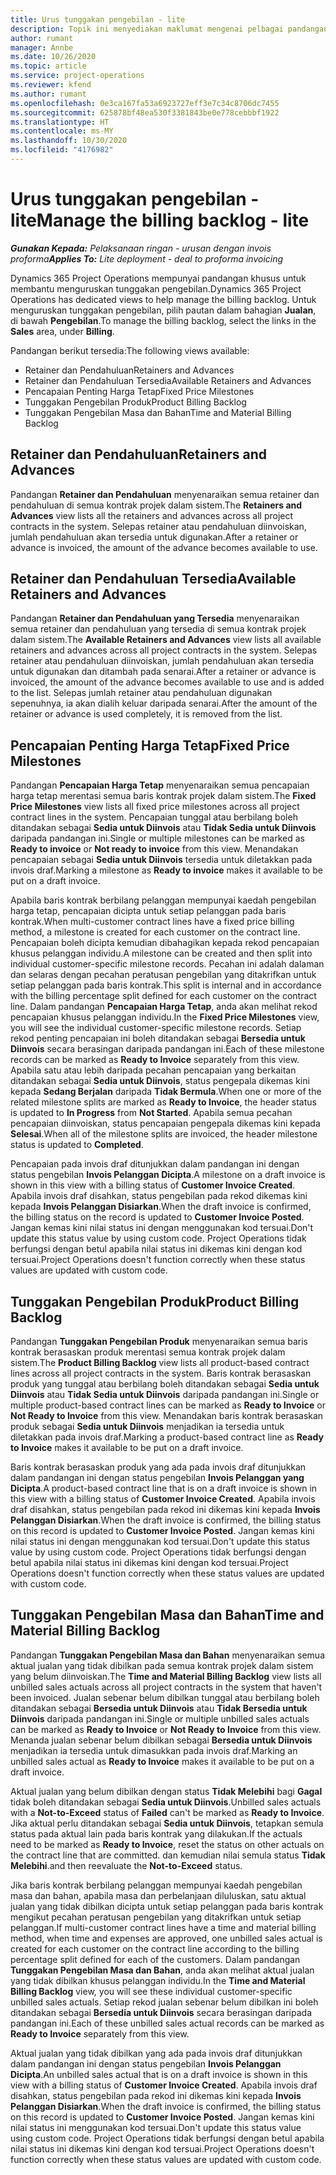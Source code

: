 ```yaml
---
title: Urus tunggakan pengebilan - lite
description: Topik ini menyediakan maklumat mengenai pelbagai pandangan yang tersedia untuk digunakan apabila mengurus tunggakan pengebilan.
author: rumant
manager: Annbe
ms.date: 10/26/2020
ms.topic: article
ms.service: project-operations
ms.reviewer: kfend
ms.author: rumant
ms.openlocfilehash: 0e3ca167fa53a6923727eff3e7c34c8706dc7455
ms.sourcegitcommit: 625878bf48ea530f3381843be0e778cebbbf1922
ms.translationtype: HT
ms.contentlocale: ms-MY
ms.lasthandoff: 10/30/2020
ms.locfileid: "4176982"
---
```

# <a name="manage-the-billing-backlog---lite"></a><span data-ttu-id="06352-103">Urus tunggakan pengebilan - lite</span><span class="sxs-lookup"><span data-stu-id="06352-103">Manage the billing backlog - lite</span></span>

<span data-ttu-id="06352-104">_**Gunakan Kepada:** Pelaksanaan ringan - urusan dengan invois proforma_</span><span class="sxs-lookup"><span data-stu-id="06352-104">_**Applies To:** Lite deployment - deal to proforma invoicing_</span></span>

<span data-ttu-id="06352-105">Dynamics 365 Project Operations mempunyai pandangan khusus untuk membantu menguruskan tunggakan pengebilan.</span><span class="sxs-lookup"><span data-stu-id="06352-105">Dynamics 365 Project Operations has dedicated views to help manage the billing backlog.</span></span> <span data-ttu-id="06352-106">Untuk menguruskan tunggakan pengebilan, pilih pautan dalam bahagian **Jualan**, di bawah **Pengebilan**.</span><span class="sxs-lookup"><span data-stu-id="06352-106">To manage the billing backlog, select the links in the **Sales** area, under **Billing**.</span></span> 

<span data-ttu-id="06352-107">Pandangan berikut tersedia:</span><span class="sxs-lookup"><span data-stu-id="06352-107">The following views available:</span></span>

- <span data-ttu-id="06352-108">Retainer dan Pendahuluan</span><span class="sxs-lookup"><span data-stu-id="06352-108">Retainers and Advances</span></span>
- <span data-ttu-id="06352-109">Retainer dan Pendahuluan Tersedia</span><span class="sxs-lookup"><span data-stu-id="06352-109">Available Retainers and Advances</span></span>
- <span data-ttu-id="06352-110">Pencapaian Penting Harga Tetap</span><span class="sxs-lookup"><span data-stu-id="06352-110">Fixed Price Milestones</span></span>
- <span data-ttu-id="06352-111">Tunggakan Pengebilan Produk</span><span class="sxs-lookup"><span data-stu-id="06352-111">Product Billing Backlog</span></span>
- <span data-ttu-id="06352-112">Tunggakan Pengebilan Masa dan Bahan</span><span class="sxs-lookup"><span data-stu-id="06352-112">Time and Material Billing Backlog</span></span>

## <a name="retainers-and-advances"></a><span data-ttu-id="06352-113">Retainer dan Pendahuluan</span><span class="sxs-lookup"><span data-stu-id="06352-113">Retainers and Advances</span></span>

<span data-ttu-id="06352-114">Pandangan **Retainer dan Pendahuluan** menyenaraikan semua retainer dan pendahuluan di semua kontrak projek dalam sistem.</span><span class="sxs-lookup"><span data-stu-id="06352-114">The **Retainers and Advances** view lists all the retainers and advances across all project contracts in the system.</span></span> <span data-ttu-id="06352-115">Selepas retainer atau pendahuluan diinvoiskan, jumlah pendahuluan akan tersedia untuk digunakan.</span><span class="sxs-lookup"><span data-stu-id="06352-115">After a retainer or advance is invoiced, the amount of the advance becomes available to use.</span></span>

## <a name="available-retainers-and-advances"></a><span data-ttu-id="06352-116">Retainer dan Pendahuluan Tersedia</span><span class="sxs-lookup"><span data-stu-id="06352-116">Available Retainers and Advances</span></span>

<span data-ttu-id="06352-117">Pandangan **Retainer dan Pendahuluan yang Tersedia** menyenaraikan semua retainer dan pendahuluan yang tersedia di semua kontrak projek dalam sistem.</span><span class="sxs-lookup"><span data-stu-id="06352-117">The **Available Retainers and Advances** view lists all available retainers and advances across all project contracts in the system.</span></span> <span data-ttu-id="06352-118">Selepas retainer atau pendahuluan diinvoiskan, jumlah pendahuluan akan tersedia untuk digunakan dan ditambah pada senarai.</span><span class="sxs-lookup"><span data-stu-id="06352-118">After a retainer or advance is invoiced, the amount of the advance becomes available to use and is added to the list.</span></span> <span data-ttu-id="06352-119">Selepas jumlah retainer atau pendahuluan digunakan sepenuhnya, ia akan dialih keluar daripada senarai.</span><span class="sxs-lookup"><span data-stu-id="06352-119">After the amount of the retainer or advance is used completely, it is removed from the list.</span></span>

## <a name="fixed-price-milestones"></a><span data-ttu-id="06352-120">Pencapaian Penting Harga Tetap</span><span class="sxs-lookup"><span data-stu-id="06352-120">Fixed Price Milestones</span></span>

<span data-ttu-id="06352-121">Pandangan **Pencapaian Harga Tetap** menyenaraikan semua pencapaian harga tetap merentasi semua baris kontrak projek dalam sistem.</span><span class="sxs-lookup"><span data-stu-id="06352-121">The **Fixed Price Milestones** view lists all fixed price milestones across all project contract lines in the system.</span></span> <span data-ttu-id="06352-122">Pencapaian tunggal atau berbilang boleh ditandakan sebagai **Sedia untuk Diinvois** atau **Tidak Sedia untuk Diinvois** daripada pandangan ini.</span><span class="sxs-lookup"><span data-stu-id="06352-122">Single or multiple milestones can be marked as **Ready to invoice** or **Not ready to invoice** from this view.</span></span> <span data-ttu-id="06352-123">Menandakan pencapaian sebagai **Sedia untuk Diinvois** tersedia untuk diletakkan pada invois draf.</span><span class="sxs-lookup"><span data-stu-id="06352-123">Marking a milestone as **Ready to invoice** makes it available to be put on a draft invoice.</span></span>

<span data-ttu-id="06352-124">Apabila baris kontrak berbilang pelanggan mempunyai kaedah pengebilan harga tetap, pencapaian dicipta untuk setiap pelanggan pada baris kontrak.</span><span class="sxs-lookup"><span data-stu-id="06352-124">When multi-customer contract lines have a fixed price billing method, a milestone is created for each customer on the contract line.</span></span> <span data-ttu-id="06352-125">Pencapaian boleh dicipta kemudian dibahagikan kepada rekod pencapaian khusus pelanggan individu.</span><span class="sxs-lookup"><span data-stu-id="06352-125">A milestone can be created and then split into individual customer-specific milestone records.</span></span> <span data-ttu-id="06352-126">Pecahan ini adalah dalaman dan selaras dengan pecahan peratusan pengebilan yang ditakrifkan untuk setiap pelanggan pada baris kontrak.</span><span class="sxs-lookup"><span data-stu-id="06352-126">This split is internal and in accordance with the billing percentage split defined for each customer on the contract line.</span></span> <span data-ttu-id="06352-127">Dalam pandangan **Pencapaian Harga Tetap**, anda akan melihat rekod pencapaian khusus pelanggan individu.</span><span class="sxs-lookup"><span data-stu-id="06352-127">In the **Fixed Price Milestones** view, you will see the individual customer-specific milestone records.</span></span> <span data-ttu-id="06352-128">Setiap rekod penting pencapaian ini boleh ditandakan sebagai **Bersedia untuk Diinvois** secara berasingan daripada pandangan ini.</span><span class="sxs-lookup"><span data-stu-id="06352-128">Each of these milestone records can be marked as **Ready to Invoice** separately from this view.</span></span> <span data-ttu-id="06352-129">Apabila satu atau lebih daripada pecahan pencapaian yang berkaitan ditandakan sebagai **Sedia untuk Diinvois**, status pengepala dikemas kini kepada **Sedang Berjalan** daripada **Tidak Bermula**.</span><span class="sxs-lookup"><span data-stu-id="06352-129">When one or more of the related milestone splits are marked as **Ready to Invoice**, the header status is updated to **In Progress** from **Not Started**.</span></span> <span data-ttu-id="06352-130">Apabila semua pecahan pencapaian diinvoiskan, status pencapaian pengepala dikemas kini kepada **Selesai**.</span><span class="sxs-lookup"><span data-stu-id="06352-130">When all of the milestone splits are invoiced, the header milestone status is updated to **Completed**.</span></span>

<span data-ttu-id="06352-131">Pencapaian pada invois draf ditunjukkan dalam pandangan ini dengan status pengebilan **Invois Pelanggan Dicipta**.</span><span class="sxs-lookup"><span data-stu-id="06352-131">A milestone on a draft invoice is shown in this view with a billing status of **Customer Invoice Created**.</span></span> <span data-ttu-id="06352-132">Apabila invois draf disahkan, status pengebilan pada rekod dikemas kini kepada **Invois Pelanggan Disiarkan**.</span><span class="sxs-lookup"><span data-stu-id="06352-132">When the draft invoice is confirmed, the billing status on the record is updated to **Customer Invoice Posted**.</span></span> <span data-ttu-id="06352-133">Jangan kemas kini nilai status ini dengan menggunakan kod tersuai.</span><span class="sxs-lookup"><span data-stu-id="06352-133">Don't update this status value by using custom code.</span></span> <span data-ttu-id="06352-134">Project Operations tidak berfungsi dengan betul apabila nilai status ini dikemas kini dengan kod tersuai.</span><span class="sxs-lookup"><span data-stu-id="06352-134">Project Operations doesn't function correctly when these status values are updated with custom code.</span></span>

## <a name="product-billing-backlog"></a><span data-ttu-id="06352-135">Tunggakan Pengebilan Produk</span><span class="sxs-lookup"><span data-stu-id="06352-135">Product Billing Backlog</span></span>

<span data-ttu-id="06352-136">Pandangan **Tunggakan Pengebilan Produk** menyenaraikan semua baris kontrak berasaskan produk merentasi semua kontrak projek dalam sistem.</span><span class="sxs-lookup"><span data-stu-id="06352-136">The **Product Billing Backlog** view lists all product-based contract lines across all project contracts in the system.</span></span> <span data-ttu-id="06352-137">Baris kontrak berasaskan produk yang tunggal atau berbilang boleh ditandakan sebagai **Sedia untuk Diinvois** atau **Tidak Sedia untuk Diinvois** daripada pandangan ini.</span><span class="sxs-lookup"><span data-stu-id="06352-137">Single or multiple product-based contract lines can be marked as **Ready to Invoice** or **Not Ready to Invoice** from this view.</span></span> <span data-ttu-id="06352-138">Menandakan baris kontrak berasaskan produk sebagai **Sedia untuk Diinvois** menjadikan ia tersedia untuk diletakkan pada invois draf.</span><span class="sxs-lookup"><span data-stu-id="06352-138">Marking a product-based contract line as **Ready to Invoice** makes it available to be put on a draft invoice.</span></span>

<span data-ttu-id="06352-139">Baris kontrak berasaskan produk yang ada pada invois draf ditunjukkan dalam pandangan ini dengan status pengebilan **Invois Pelanggan yang Dicipta**.</span><span class="sxs-lookup"><span data-stu-id="06352-139">A product-based contract line that is on a draft invoice is shown in this view with a billing status of **Customer Invoice Created**.</span></span> <span data-ttu-id="06352-140">Apabila invois draf disahkan, status pengebilan pada rekod ini dikemas kini kepada **Invois Pelanggan Disiarkan**.</span><span class="sxs-lookup"><span data-stu-id="06352-140">When the draft invoice is confirmed, the billing status on this record is updated to **Customer Invoice Posted**.</span></span> <span data-ttu-id="06352-141">Jangan kemas kini nilai status ini dengan menggunakan kod tersuai.</span><span class="sxs-lookup"><span data-stu-id="06352-141">Don't update this status value by using custom code.</span></span> <span data-ttu-id="06352-142">Project Operations tidak berfungsi dengan betul apabila nilai status ini dikemas kini dengan kod tersuai.</span><span class="sxs-lookup"><span data-stu-id="06352-142">Project Operations doesn't function correctly when these status values are updated with custom code.</span></span>

## <a name="time-and-material-billing-backlog"></a><span data-ttu-id="06352-143">Tunggakan Pengebilan Masa dan Bahan</span><span class="sxs-lookup"><span data-stu-id="06352-143">Time and Material Billing Backlog</span></span>

<span data-ttu-id="06352-144">Pandangan **Tunggakan Pengebilan Masa dan Bahan** menyenaraikan semua aktual jualan yang tidak dibilkan pada semua kontrak projek dalam sistem yang belum diinvoiskan.</span><span class="sxs-lookup"><span data-stu-id="06352-144">The **Time and Material Billing Backlog** view lists all unbilled sales actuals across all project contracts in the system that haven't been invoiced.</span></span> <span data-ttu-id="06352-145">Jualan sebenar belum dibilkan tunggal atau berbilang boleh ditandakan sebagai **Bersedia untuk Diinvois** atau **Tidak Bersedia untuk Diinvois** daripada pandangan ini.</span><span class="sxs-lookup"><span data-stu-id="06352-145">Single or multiple unbilled sales actuals can be marked as **Ready to Invoice** or **Not Ready to Invoice** from this view.</span></span> <span data-ttu-id="06352-146">Menanda jualan sebenar belum dibilkan sebagai **Bersedia untuk Diinvois** menjadikan ia tersedia untuk dimasukkan pada invois draf.</span><span class="sxs-lookup"><span data-stu-id="06352-146">Marking an unbilled sales actual as **Ready to Invoice** makes it available to be put on a draft invoice.</span></span>

<span data-ttu-id="06352-147">Aktual jualan yang belum dibilkan dengan status **Tidak Melebihi** bagi **Gagal** tidak boleh ditandakan sebagai **Sedia untuk Diinvois**.</span><span class="sxs-lookup"><span data-stu-id="06352-147">Unbilled sales actuals with a **Not-to-Exceed** status of **Failed** can't be marked as **Ready to Invoice**.</span></span> <span data-ttu-id="06352-148">Jika aktual perlu ditandakan sebagai **Sedia untuk Diinvois**, tetapkan semula status pada aktual lain pada baris kontrak yang dilakukan.</span><span class="sxs-lookup"><span data-stu-id="06352-148">If the actuals need to be marked as **Ready to Invoice**, reset the status on other actuals on the contract line that are committed.</span></span> <span data-ttu-id="06352-149">dan kemudian nilai semula status **Tidak Melebihi**.</span><span class="sxs-lookup"><span data-stu-id="06352-149">and then reevaluate the **Not-to-Exceed** status.</span></span>

<span data-ttu-id="06352-150">Jika baris kontrak berbilang pelanggan mempunyai kaedah pengebilan masa dan bahan, apabila masa dan perbelanjaan diluluskan, satu aktual jualan yang tidak dibilkan dicipta untuk setiap pelanggan pada baris kontrak mengikut pecahan peratusan pengebilan yang ditakrifkan untuk setiap pelanggan.</span><span class="sxs-lookup"><span data-stu-id="06352-150">If multi-customer contract lines have a time and material billing method, when time and expenses are approved, one unbilled sales actual is created for each customer on the contract line according to the billing percentage split defined for each of the customers.</span></span> <span data-ttu-id="06352-151">Dalam pandangan **Tunggakan Pengebilan Masa dan Bahan**, anda akan melihat aktual jualan yang tidak dibilkan khusus pelanggan individu.</span><span class="sxs-lookup"><span data-stu-id="06352-151">In the **Time and Material Billing Backlog** view, you will see these individual customer-specific unbilled sales actuals.</span></span> <span data-ttu-id="06352-152">Setiap rekod jualan sebenar belum dibilkan ini boleh ditandakan sebagai **Bersedia untuk Diinvois** secara berasingan daripada pandangan ini.</span><span class="sxs-lookup"><span data-stu-id="06352-152">Each of these unbilled sales actual records can be marked as **Ready to Invoice** separately from this view.</span></span>

<span data-ttu-id="06352-153">Aktual jualan yang tidak dibilkan yang ada pada invois draf ditunjukkan dalam pandangan ini dengan status pengebilan **Invois Pelanggan Dicipta**.</span><span class="sxs-lookup"><span data-stu-id="06352-153">An unbilled sales actual that is on a draft invoice is shown in this view with a billing status of **Customer Invoice Created**.</span></span> <span data-ttu-id="06352-154">Apabila invois draf disahkan, status pengebilan pada rekod ini dikemas kini kepada **Invois Pelanggan Disiarkan**.</span><span class="sxs-lookup"><span data-stu-id="06352-154">When the draft invoice is confirmed, the billing status on this record is updated to **Customer Invoice Posted**.</span></span> <span data-ttu-id="06352-155">Jangan kemas kini nilai status ini menggunakan kod tersuai.</span><span class="sxs-lookup"><span data-stu-id="06352-155">Don't update this status value using custom code.</span></span> <span data-ttu-id="06352-156">Project Operations tidak berfungsi dengan betul apabila nilai status ini dikemas kini dengan kod tersuai.</span><span class="sxs-lookup"><span data-stu-id="06352-156">Project Operations doesn't function correctly when these status values are updated with custom code.</span></span>
